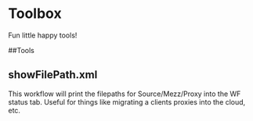 # Toolbox
Fun little happy tools!

##Tools 

## showFilePath.xml
This workflow will print the filepaths for Source/Mezz/Proxy into the WF status tab. Useful for things like migrating a clients proxies into the cloud, etc.